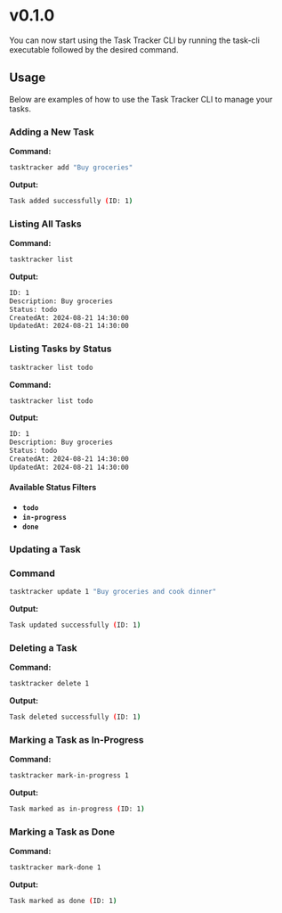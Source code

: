 # v0.1.0

You can now start using the Task Tracker CLI by running the task-cli executable followed by the desired command.

## Usage

Below are examples of how to use the Task Tracker CLI to manage your tasks.

### Adding a New Task

**Command:**

```bash
tasktracker add "Buy groceries"
```

**Output:**

```bash
Task added successfully (ID: 1)
```

### Listing All Tasks

**Command:**

```bash
tasktracker list
```

**Output:**

```bash
ID: 1
Description: Buy groceries
Status: todo
CreatedAt: 2024-08-21 14:30:00
UpdatedAt: 2024-08-21 14:30:00
```

### Listing Tasks by Status

```bash
tasktracker list todo
```

**Command:**

```bash
tasktracker list todo
```

**Output:**

```bash
ID: 1
Description: Buy groceries
Status: todo
CreatedAt: 2024-08-21 14:30:00
UpdatedAt: 2024-08-21 14:30:00
```

#### Available Status Filters

- **`todo`**
- **`in-progress`**
- **`done`**

### Updating a Task

### Command

```bash
tasktracker update 1 "Buy groceries and cook dinner"
```

**Output:**

``` bash
Task updated successfully (ID: 1)
```

### Deleting a Task

**Command:**

```bash
tasktracker delete 1
```

**Output:**

``` bash
Task deleted successfully (ID: 1)
```

### Marking a Task as In-Progress

**Command:**

```bash
tasktracker mark-in-progress 1
```

**Output:**

```bash
Task marked as in-progress (ID: 1)
```

### Marking a Task as Done

**Command:**

```bash
tasktracker mark-done 1
```

**Output:**

``` bash
Task marked as done (ID: 1)
```
